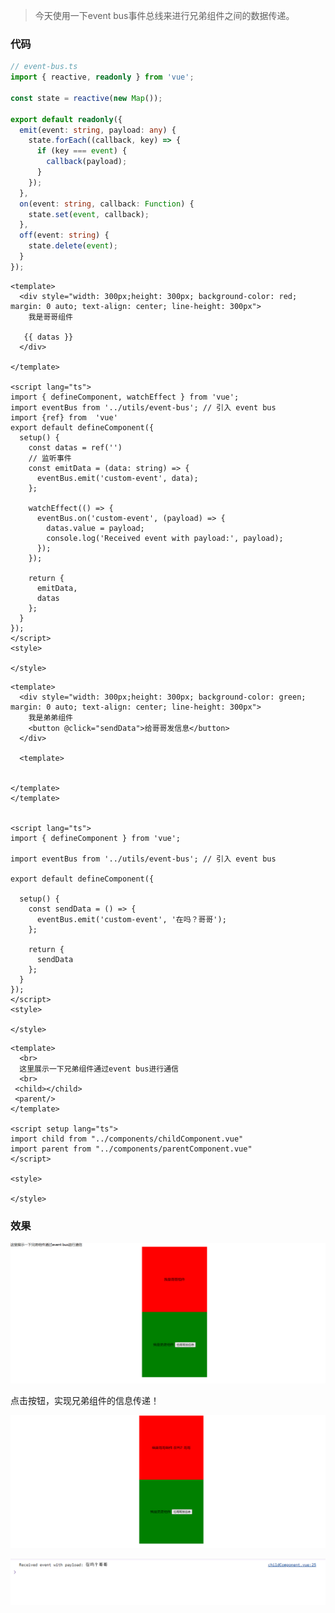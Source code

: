 > 今天使用一下event bus事件总线来进行兄弟组件之间的数据传递。

### 代码

```typescript
// event-bus.ts
import { reactive, readonly } from 'vue';

const state = reactive(new Map());

export default readonly({
  emit(event: string, payload: any) {
    state.forEach((callback, key) => {
      if (key === event) {
        callback(payload);
      }
    });
  },
  on(event: string, callback: Function) {
    state.set(event, callback);
  },
  off(event: string) {
    state.delete(event);
  }
});
```



```vue
<template>
  <div style="width: 300px;height: 300px; background-color: red; margin: 0 auto; text-align: center; line-height: 300px">
    我是哥哥组件
    
   {{ datas }}
  </div>

</template>

<script lang="ts">
import { defineComponent, watchEffect } from 'vue';
import eventBus from '../utils/event-bus'; // 引入 event bus
import {ref} from  'vue'
export default defineComponent({
  setup() {
    const datas = ref('')
    // 监听事件
    const emitData = (data: string) => {
      eventBus.emit('custom-event', data);
    };

    watchEffect(() => {
      eventBus.on('custom-event', (payload) => {
        datas.value = payload;
        console.log('Received event with payload:', payload);
      });
    });

    return {
      emitData,
      datas
    };
  }
});
</script>
<style>

</style>
```



```vue
<template>
  <div style="width: 300px;height: 300px; background-color: green; margin: 0 auto; text-align: center; line-height: 300px">
    我是弟弟组件
    <button @click="sendData">给哥哥发信息</button>
  </div>
 
  <template>


</template>
</template>


<script lang="ts">
import { defineComponent } from 'vue';

import eventBus from '../utils/event-bus'; // 引入 event bus

export default defineComponent({

  setup() {
    const sendData = () => {
      eventBus.emit('custom-event', '在吗？哥哥');
    };

    return {
      sendData
    };
  }
});
</script>
<style>

</style>
```





```vue
<template>
  <br>
  这里展示一下兄弟组件通过event bus进行通信
  <br>
 <child></child>
 <parent/>
</template>

<script setup lang="ts">
import child from "../components/childComponent.vue"
import parent from "../components/parentComponent.vue"
</script>

<style>

</style>
```



### 效果

![image-20240722221429357](https://raw.githubusercontent.com/Elmo2022/pictureBed/master/img/202407222214486.png)

点击按钮，实现兄弟组件的信息传递！

![image-20240722221505593](https://raw.githubusercontent.com/Elmo2022/pictureBed/master/img/202407222215656.png)

![image-20240722221555185](https://raw.githubusercontent.com/Elmo2022/pictureBed/master/img/202407222215219.png)